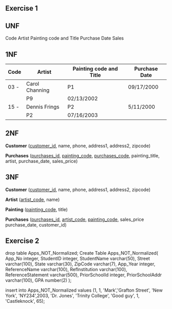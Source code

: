 ## Exercise 1

UNF
---

Code
Artist
Painting code and Title
Purchase Date
Sales

1NF
---

Code|Artist   |Painting code and Title   | Purchase Date
--|---|---|--
03 -  |Carol Channing   |P1  |09/17/2000
  |   | P9  |  02/13/2002
15 -  |Dennis Frings  |P2   | 5/11/2000
  |   | P2  | 07/16/2003

2NF
---

**Customer**
(<u>customer_id</u>, name, phone, address1, address2, zipcode)

**Purchases**
(<u>purchases_id</u>, <u>painting_code</u>, <u>purchases_code</u>, painting_title, artist, purchase_date, sales_price)


3NF
----

**Customer**
(<u>customer_id</u>, name, phone, address1, address2, zipcode)

**Artist**
(<u>artist_code</u>, name)

**Painting**
(<u>painting_code</u>, title)

**Purchases**
(<u>purchases_id</u>, <u>artist_code</u>, <u>painting_code</u>, sales_price purchase_date, customer_id)

## Exercise 2

drop table Apps_NOT_Normalized;
Create Table Apps_NOT_Normalized(
  App_No integer,
  StudentID integer,
  StudentName varchar(50),
  Street varchar(100),
  State varchar(30),
  ZipCode varchar(7),
  App_Year integer,
  ReferenceName varchar(100),
  RefInstitution  varchar(100),
  ReferenceStatement varchar(500),
  PriorSchoolId integer,
  PriorSchoolAddr varchar(100),
  GPA number(2)
);

insert into Apps_NOT_Normalized values
  (1,
    1,
    'Mark','Grafton Street',
    'New York',
    'NY234',2003,
    'Dr. Jones',
    'Trinity College',
    'Good guy',
    1,
    'Castleknock',
    65);
